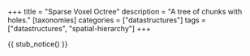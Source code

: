 +++
title = "Sparse Voxel Octree"
description = "A tree of chunks with holes."
[taxonomies]
categories = ["datastructures"]
tags = ["datastructures", "spatial-hierarchy"]
+++

{{ stub_notice() }}
